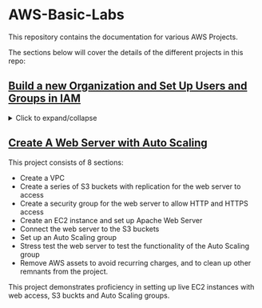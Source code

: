 # AWS-Basic-Labs
This repository contains the documentation for various AWS Projects. 

The sections below will cover the details of the different projects in this repo:

## [Build a new Organization and Set Up Users and Groups in IAM](IAM/Build-A-New-Organization-in-IAM.md)
<details>
  <summary>Click to expand/collapse</summary>
  This project consists of 4 sections:
  * Create a new AWS account to manage the Organization
  * Build the OU structure for the Organization
  * Create User Groups in IAM
  * Create User Accounts and Assign to appropriate Groups

  This project demonstrates proficiency in AWS Organizations and IAM, using the AWS Console, CLI and CloudFormation.

  **Note**: The IAM structure built during this project will be referenced in future AWS projects.
</details>

## [Create A Web Server with Auto Scaling](/Create-Web-Server-With-Auto-Scaling/Build-a-Web-Server-Behind-With-Auto-Scaling.md)

This project consists of 8 sections:

* Create a VPC
* Create a series of S3 buckets with replication for the web server to access
* Create a security group for the web server to allow HTTP and HTTPS access
* Create an EC2 instance and set up Apache Web Server
* Connect the web server to the S3 buckets
* Set up an Auto Scaling group
* Stress test the web server to test the functionality of the Auto Scaling group
* Remove AWS assets to avoid recurring charges, and to clean up other remnants from the project.

This project demonstrates proficiency in setting up live EC2 instances with web access, S3 buckts and Auto Scaling groups.
